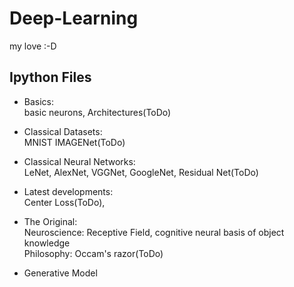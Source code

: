 # Deep-Learning

my love :-D  


Ipython Files
---------------
* Basics:  
basic neurons, Architectures(ToDo)  

* Classical Datasets:  
MNIST IMAGENet(ToDo)  

* Classical Neural Networks:  
LeNet, AlexNet, VGGNet, GoogleNet, Residual Net(ToDo)  

* Latest developments:   
Center Loss(ToDo),  

* The Original:   
Neuroscience: Receptive Field, cognitive neural basis of object knowledge  
Philosophy: Occam's razor(ToDo)  

* Generative Model  


